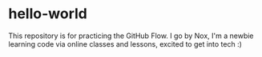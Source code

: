 # hello-world
This repository is for practicing the GitHub Flow.
I go by Nox, I'm a newbie learning code via online classes and lessons, excited to get into tech :) 
